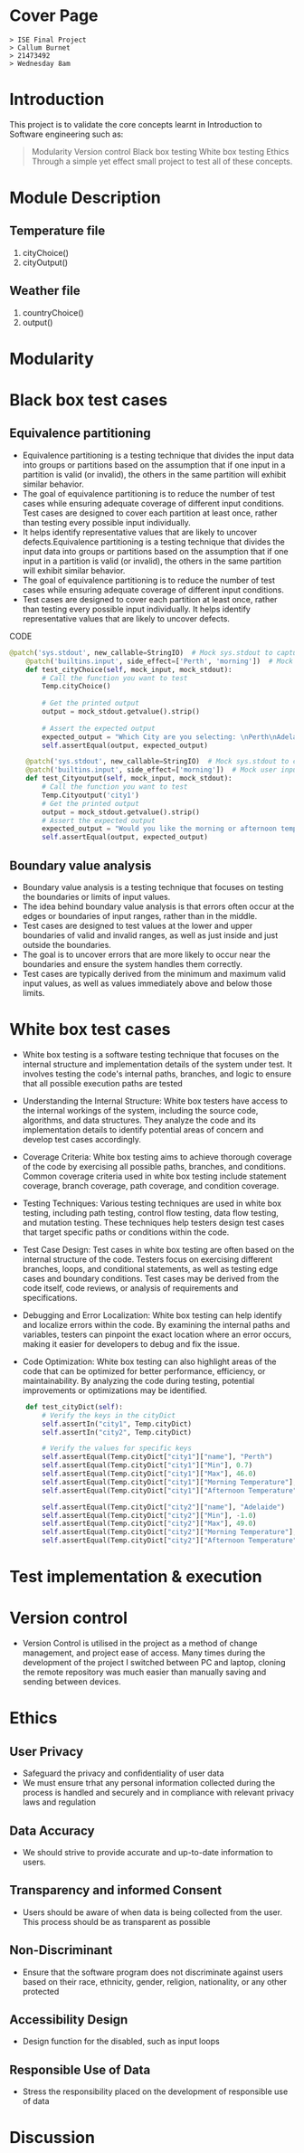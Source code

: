 # Cover Page
    > ISE Final Project
    > Callum Burnet
    > 21473492
    > Wednesday 8am
# Introduction
This project is to validate the core concepts learnt in Introduction to Software engineering such as:
> Modularity
> Version control
> Black box testing
> White box testing
> Ethics
Through a simple yet effect small project to test all of these concepts.
# Module Description
## Temperature file
1. cityChoice()
2. cityOutput()
## Weather file
1. countryChoice()
2. output()
# Modularity

# Black box test cases
## Equivalence partitioning
- Equivalence partitioning is a testing technique that divides the input data into groups or partitions based on the assumption that if one input in a partition is valid (or invalid), the others in the same partition will exhibit similar behavior.
- The goal of equivalence partitioning is to reduce the number of test cases while ensuring adequate coverage of different input conditions.
Test cases are designed to cover each partition at least once, rather than testing every possible input individually.
- It helps identify representative values that are likely to uncover defects.Equivalence partitioning is a testing technique that divides the input data into groups or partitions based on the assumption that if one input in a partition is valid (or invalid), the others in the same partition will exhibit similar behavior.
- The goal of equivalence partitioning is to reduce the number of test cases while ensuring adequate coverage of different input conditions.
- Test cases are designed to cover each partition at least once, rather than testing every possible input individually.
It helps identify representative values that are likely to uncover defects.

CODE
```Python
@patch('sys.stdout', new_callable=StringIO)  # Mock sys.stdout to capture print statements
    @patch('builtins.input', side_effect=['Perth', 'morning'])  # Mock user input
    def test_cityChoice(self, mock_input, mock_stdout):
        # Call the function you want to test
        Temp.cityChoice()
        
        # Get the printed output
        output = mock_stdout.getvalue().strip()
        
        # Assert the expected output
        expected_output = "Which City are you selecting: \nPerth\nAdelaide\nWould you like the morning or afternoon temperature?\nThe morning temperature of Perth is 18.2"
        self.assertEqual(output, expected_output)

    @patch('sys.stdout', new_callable=StringIO)  # Mock sys.stdout to capture print statements
    @patch('builtins.input', side_effect=['morning'])  # Mock user input
    def test_Cityoutput(self, mock_input, mock_stdout):
        # Call the function you want to test
        Temp.Cityoutput('city1')
        # Get the printed output
        output = mock_stdout.getvalue().strip()
        # Assert the expected output
        expected_output = "Would you like the morning or afternoon temperature?\nThe morning temperature of Perth is 18.2"
        self.assertEqual(output, expected_output)
```
## Boundary value analysis
- Boundary value analysis is a testing technique that focuses on testing the boundaries or limits of input values.
- The idea behind boundary value analysis is that errors often occur at the edges or boundaries of input ranges, rather than in the middle.
- Test cases are designed to test values at the lower and upper boundaries of valid and invalid ranges, as well as just inside and just outside the boundaries.
- The goal is to uncover errors that are more likely to occur near the boundaries and ensure the system handles them correctly.
- Test cases are typically derived from the minimum and maximum valid input values, as well as values immediately above and below those limits.

# White box test cases
- White box testing is a software testing technique that focuses on the internal structure and implementation details of the system under test. It involves testing the code's internal paths, branches, and logic to ensure that all possible execution paths are tested
- Understanding the Internal Structure: White box testers have access to the internal workings of the system, including the source code, algorithms, and data structures. They analyze the code and its implementation details to identify potential areas of concern and develop test cases accordingly.

- Coverage Criteria: White box testing aims to achieve thorough coverage of the code by exercising all possible paths, branches, and conditions. Common coverage criteria used in white box testing include statement coverage, branch coverage, path coverage, and condition coverage.

- Testing Techniques: Various testing techniques are used in white box testing, including path testing, control flow testing, data flow testing, and mutation testing. These techniques help testers design test cases that target specific paths or conditions within the code.

- Test Case Design: Test cases in white box testing are often based on the internal structure of the code. Testers focus on exercising different branches, loops, and conditional statements, as well as testing edge cases and boundary conditions. Test cases may be derived from the code itself, code reviews, or analysis of requirements and specifications.

- Debugging and Error Localization: White box testing can help identify and localize errors within the code. By examining the internal paths and variables, testers can pinpoint the exact location where an error occurs, making it easier for developers to debug and fix the issue.

- Code Optimization: White box testing can also highlight areas of the code that can be optimized for better performance, efficiency, or maintainability. By analyzing the code during testing, potential improvements or optimizations may be identified.
```python
    def test_cityDict(self):
        # Verify the keys in the cityDict
        self.assertIn("city1", Temp.cityDict)
        self.assertIn("city2", Temp.cityDict)

        # Verify the values for specific keys
        self.assertEqual(Temp.cityDict["city1"]["name"], "Perth")
        self.assertEqual(Temp.cityDict["city1"]["Min"], 0.7)
        self.assertEqual(Temp.cityDict["city1"]["Max"], 46.0)
        self.assertEqual(Temp.cityDict["city1"]["Morning Temperature"], 18.2)
        self.assertEqual(Temp.cityDict["city1"]["Afternoon Temperature"], 23.0)

        self.assertEqual(Temp.cityDict["city2"]["name"], "Adelaide")
        self.assertEqual(Temp.cityDict["city2"]["Min"], -1.0)
        self.assertEqual(Temp.cityDict["city2"]["Max"], 49.0)
        self.assertEqual(Temp.cityDict["city2"]["Morning Temperature"], 16.5)
        self.assertEqual(Temp.cityDict["city2"]["Afternoon Temperature"], 21.0)
```
# Test implementation & execution
# Version control
- Version Control is utilised in the project as a method of change management, and project ease of access. Many times during the development of the project I switched between PC and laptop, cloning the remote repository was much easier than manually saving and sending between devices.
 
# Ethics
## User Privacy
- Safeguard the privacy and confidentiality of user data
- We must ensure trhat any personal information collected during the process is handled and securely and in compliance with relevant privacy laws and regulation
## Data Accuracy
- We should strive to provide accurate and up-to-date information to users. 
## Transparency and informed Consent
- Users should be aware of when data is being collected from the user. This process should be as transparent as possible
## Non-Discriminant
- Ensure that the software program does not discriminate against users based on their race, ethnicity, gender, religion, nationality, or any other protected 
## Accessibility Design
- Design function for the disabled, such as input loops
## Responsible Use of Data
- Stress the responsibility placed on the development of responsible use of data
# Discussion
